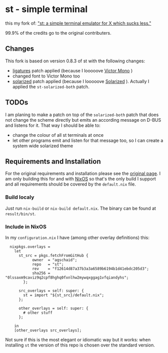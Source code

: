 # st - simple terminal

this my fork of:
["st: a simple terminal emulator for X which sucks less."](https://st.suckless.org/)

99.9% of the credits go to the original contributers.

## Changes

This fork is based on version 0.8.3 of st with the following changes:

* [ligatures](https://st.suckless.org/patches/ligatures/) patch applied (because I looooove [Victor Mono](https://rubjo.github.io/victor-mono/) )
* changed font to Victor Mono too
* [solarized](https://st.suckless.org/patches/solarized/) patch applied (because I looooove [Solarized](https://ethanschoonover.com/solarized/) ). Actually I applied the `st-solarized-both` patch.

## TODOs

I am planing to make a patch on top of the `solarized-both` patch that does not change the scheme directly but emits an according message on D-BUS and listens for it. That way I should be able to:
* change the colour of all st terminals at once
* let other programs emit and listen for that message too, so I can create a system wide solarized theme

## Requirements and Installation

For the original requirements and installation please see the 
[original page](https://st.suckless.org/). I am only building this for and with 
[NixOS](https://nixos.org/) so that's the only build I support and all requirements 
should be covered by the `default.nix` file.

### Build localy
Just run `nix-build` or `nix-build default.nix`. The binary can be found at `result/bin/st`.

### Include in NixOS

In my `configuration.nix` I have (among other overlay definitions) this:

```
  nixpkgs.overlays = 
    let
      st_src = pkgs.fetchFromGitHub {
            owner  = "agschaid";
            repo   = "st";
            rev    = "f12614d87a37b3a3a6589b6194b1d41ebdc205d3";
            sha256 = "0lssaxm9caviz9q2cpf8hghq0fxnlhw2mywqxggag1vfqiandyhs";
        };

      src_overlays = self: super: {
        st = import "${st_src}/default.nix";
      };

      other_overlays = self: super: {
        # other stuff
      };

    in
    [other_overlays src_overlays];
```
Not sure if this is the most elegant or idiomatic way but it works: when installing `st`
the version of this repo is chosen over the standard version.


